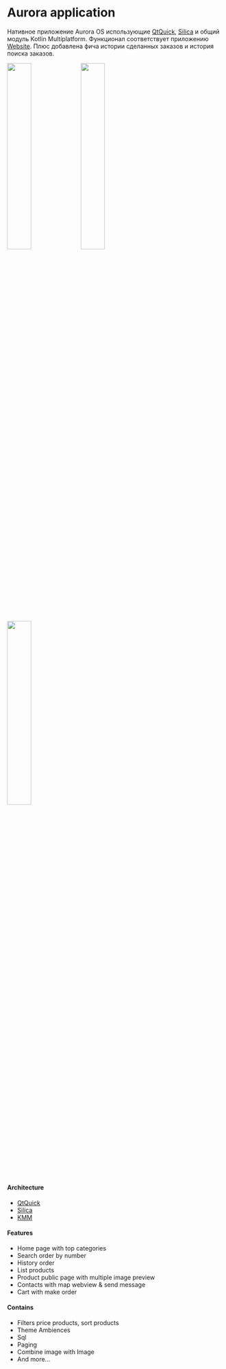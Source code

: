 Aurora application
===

Нативное приложение Aurora OS использующие [QtQuick](https://doc.qt.io/qt-5/qtquick-index.html), [Silica](https://community.omprussia.ru/documentation/software_development/reference/silica/silica-reference.html) и общий модуль Kotlin Multiplatform.
Функционал соответствует приложению [Website](/km-shop/web/website/about/).
Плюс добавлена фича истории сделанных заказов и история поиска заказов.

<div class="PrettyImage">
    <div class="PrettyImagesList">
        <img src="/km-shop/images/aurora/aurora_l.png" style="width: 33.4%;"/>
        <img src="/km-shop/images/aurora/aurora_d.png" style="width: 33.4%;"/>
        <img src="/km-shop/images/aurora/aurora_anim.gif" style="width: 33.2%;"/>
    </div>
</div>

#### Architecture

* [QtQuick](https://doc.qt.io/qt-5/qtquick-index.html)
* [Silica](https://community.omprussia.ru/documentation/software_development/reference/silica/silica-reference.html)
* [KMM](https://kotlinlang.org/docs/multiplatform-mobile-getting-started.html)

#### Features

* Home page with top categories
* Search order by number
* History order
* List products
* Product public page with multiple image preview
* Contacts with map webview & send message
* Cart with make order

#### Contains

* Filters price products, sort products
* Theme Ambiences
* Sql
* Paging
* Combine image with Image
* And more...